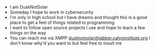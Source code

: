 - I am DuskNotSolar
- Someday I hope to work in cybersecurity
- I'm only in high school but I have dreams and thought this is a good place to get a feel of things related to programming
- I want to follow open source projects I use and hope to learn a few things on the way
- You can reach me via XMPP dusknotsolar@jabber.calyxinstitute.org I don't know why'd you want to but feel free to insult me 

<!---
DuskNotSolar/DuskNotSolar is a ✨ special ✨ repository because its `README.md` (this file) appears on your GitHub profile.
You can click the Preview link to take a look at your changes.
--->
